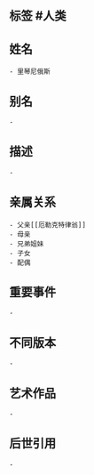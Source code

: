 ## 标签  #人类
## 姓名
	- 里琴尼俄斯
## 别名
	-
## 描述
	-
## 亲属关系
	- 父亲[[厄勒克特律翁]]
	- 母亲
	- 兄弟姐妹
	- 子女
	- 配偶
## 重要事件
	-
## 不同版本
	-
## 艺术作品
	-
## 后世引用
	-
